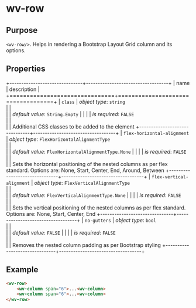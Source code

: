 ﻿<!--{"sort_order":10, "name": "wv-row", "label": "wv-row"}-->
# wv-row

## Purpose

`<wv-row/>`. Helps in rendering a Bootstrap Layout Grid column and its options.

## Properties

+-------------------------------+-----------------------------------+
| name                          | description                       |
+===============================+===================================+
| `class`                       | *object type*: `string`                         
|                               |         
|                               | *default value*: `String.Empty`
|                               |
|                               | *is required*: `FALSE`                      
|                               |                                   
|                               | Additional CSS classes to be added to the element
+-------------------------------+-----------------------------------+
| `flex-horizontal-alignment`   | *object type*: `FlexHorizontalAlignmentType`                         
|                               |         
|                               | *default value*: `FlexHorizontalAlignmentType.None`
|                               |
|                               | *is required*: `FALSE`                      
|                               |                                   
|                               | Sets the horizontal positioning of the nested columns as per flex standard. Options are: None, Start, Center, End, Around, Between
+-------------------------------+-----------------------------------+
| `flex-vertical-alignment`     | *object type*: `FlexVerticalAlignmentType`                         
|                               |         
|                               | *default value*: `FlexVerticalAlignmentType.None`
|                               |
|                               | *is required*: `FALSE`                      
|                               |                                   
|                               | Sets the vertical positioning of the nested columns as per flex standard. Options are: None, Start, Center, End
+-------------------------------+-----------------------------------+
| `no-gutters`                  | *object type*: `bool`                         
|                               |         
|                               | *default value*: `FALSE`
|                               |
|                               | *is required*: `FALSE`                      
|                               |                                   
|                               | Removes the nested column padding as per Bootstrap styling
+-------------------------------+-----------------------------------+


## Example

```html
<wv-row>
	<wv-column span="6">...<wv-column>
	<wv-column span="6">...<wv-column>
</wv-row>
```

